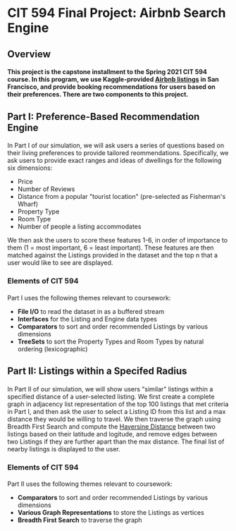 # CIT 594 Final Project: Airbnb Search Engine

## Overview
#### This project is the capstone installment to the Spring 2021 CIT 594 course. In this program, we use Kaggle-provided [Airbnb listings](https://www.kaggle.com/jeploretizo/san-francisco-airbnb-listings) in San Francisco, and provide booking recommendations for users based on their preferences. There are two components to this project.

## Part I: Preference-Based Recommendation Engine
#### 
In Part I of our simulation, we will ask users a series of questions based on their living preferences to provide tailored reommendations. Specifically, we ask users to provide exact ranges and ideas of dwellings for the following six dimensions:

* Price
* Number of Reviews
* Distance from a popular "tourist location" (pre-selected as Fisherman's Wharf)
* Property Type
* Room Type
* Number of people a listing accommodates

We then ask the users to score these features 1-6, in order of importance to them (1 = most important, 6 = least important). These features are then matched against the Listings provided in the dataset and the top n that a user would like to see are displayed.

### Elements of CIT 594
#### 
Part I uses the following themes relevant to coursework:
* **File I/O** to read the dataset in as a buffered stream
* **Interfaces** for the Listing and Engine data types
* **Comparators** to sort and order recommended Listings by various dimensions
* **TreeSets** to sort the Property Types and Room Types by natural ordering (lexicographic)

## Part II: Listings within a Specifed Radius
#### 
In Part II of our simulation, we will show users "similar" listings within a specified distance of a user-selected listing. We first create a complete graph in adjacency list representation of the top 100 listings that met criteria in Part I, and then ask the user to select a Listing ID from this list and a max distance they would be willing to travel. We then traverse the graph using Breadth First Search and compute the [Haversine Distance](https://www.movable-type.co.uk/scripts/latlong.html) between two listings based on their latitude and logitude, and remove edges between two Listings if they are further apart than the max distance. The final list of nearby listings is displayed to the user.

### Elements of CIT 594
#### 
Part II uses the following themes relevant to coursework:
* **Comparators** to sort and order recommended Listings by various dimensions
* **Various Graph Representations** to store the Listings as vertices
* **Breadth First Search** to traverse the graph
